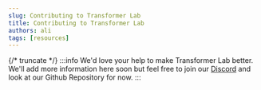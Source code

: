 ```yaml
---
slug: Contributing to Transformer Lab
title: Contributing to Transformer Lab
authors: ali
tags: [resources]
---
```


{/* truncate */}
:::info
We'd love your help to make Transformer Lab better.
We'll add more information here soon but feel free to join our [Discord](https://discord.gg/transformerlab) and look at our Github Repository for now.
:::
